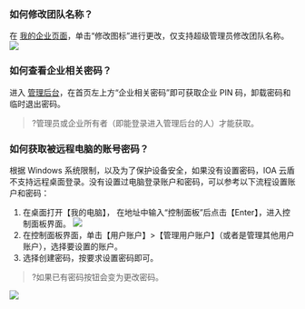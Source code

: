 ### 如何修改团队名称？
在 [我的企业页面](https://epp.team.qq.com/d/MyGroup/TeamInfos)，单击“修改图标”进行更改，仅支持超级管理员修改团队名称。
![](https://main.qcloudimg.com/raw/f8557be74a050e78f21235941c17f9d0.png)

### 如何查看企业相关密码？
进入 [管理后台](https://epp.team.qq.com/d/reportform)，在首页左上方“企业相关密码”即可获取企业 PIN 码，卸载密码和临时退出密码。
>?管理员或企业所有者（即能登录进入管理后台的人）才能获取。

### 如何获取被远程电脑的账号密码？
根据 Windows 系统限制，以及为了保护设备安全，如果没有设置密码，IOA 云盾不支持远程桌面登录。没有设置过电脑登录账户和密码，可以参考以下流程设置账户和密码：
1. 在桌面打开【我的电脑】， 在地址中输入“控制面板”后点击【Enter】，进入控制面板界面。
![](https://main.qcloudimg.com/raw/b1ba3e3e4d5cd7a7a83c99b4b2d678d0.png)
2. 在控制面板界面，单击【用户账户】>【管理用户账户】（或者是管理其他用户账户），选择要设置的账户。
2. 选择创建密码，按要求设置密码即可。
>?如果已有密码按钮会变为更改密码。
>
![](https://main.qcloudimg.com/raw/7034b1e553d25884dfb8f4e754a581d2.png)
